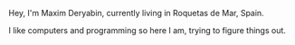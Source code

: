 Hey, I'm Maxim Deryabin, currently living in Roquetas de Mar, Spain.

I like computers and programming so here I am, trying to figure things out.

